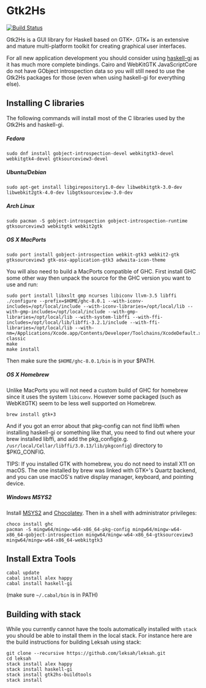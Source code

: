 # Gtk2Hs

[![Build Status](https://secure.travis-ci.org/gtk2hs/gtk2hs.png)](http://travis-ci.org/gtk2hs/gtk2hs)

Gtk2Hs is a GUI library for Haskell based on GTK+. GTK+ is an extensive and mature multi-platform toolkit
for creating graphical user interfaces.

For all new application development you should consider
using [haskell-gi](https://github.com/haskell-gi/haskell-gi) as it has much more complete bindings.
Cairo and WebKitGTK JavaScriptCore do not have GObject introspection data so you will still need to use
the Gtk2Hs packages for those (even when using haskell-gi for everything else).

## Installing C libraries

The following commands will install most of the C libraries used by the Gtk2Hs and haskell-gi. 

##### Fedora
`sudo dnf install gobject-introspection-devel webkitgtk3-devel  webkitgtk4-devel gtksourceview3-devel`

##### Ubuntu/Debian
`sudo apt-get install libgirepository1.0-dev libwebkitgtk-3.0-dev libwebkit2gtk-4.0-dev libgtksourceview-3.0-dev`

##### Arch Linux
`sudo pacman -S gobject-introspection gobject-introspection-runtime gtksourceview3 webkitgtk webkit2gtk`

##### OS X MacPorts
`sudo port install gobject-introspection webkit-gtk3 webkit2-gtk gtksourceview3 gtk-osx-application-gtk3 adwaita-icon-theme`

You will also need to build a MacPorts compatible of GHC.  First install GHC some other way then unpack the source for the GHC version you want to use and run:

    sudo port install libxslt gmp ncurses libiconv llvm-3.5 libffi
    ./configure --prefix=$HOME/ghc-8.0.1 --with-iconv-includes=/opt/local/include --with-iconv-libraries=/opt/local/lib --with-gmp-includes=/opt/local/include --with-gmp-libraries=/opt/local/lib --with-system-libffi --with-ffi-includes=/opt/local/lib/libffi-3.2.1/include --with-ffi-libraries=/opt/local/lib --with-nm=/Applications/Xcode.app/Contents/Developer/Toolchains/XcodeDefault.xctoolchain/usr/bin/nm-classic
    make
    make install

Then make sure the `$HOME/ghc-8.0.1/bin` is in your $PATH.

##### OS X Homebrew
Unlike MacPorts you will not need a custom build of GHC for homebrew since it uses the system `libiconv`.  However
some packaged (such as WebKitGTK) seem to be less well supported on Homebrew.

`brew install gtk+3`

And if you got an error about that pkg-config can not find libffi when installing haskell-gi or something like that, you need 
to find out where your brew installed libffi, and add the pkg_config(e.g. `/usr/local/Cellar/libffi/3.0.13/lib/pkgconfig`) directory to $PKG_CONFIG.

TIPS: If you installed GTK with homebrew, you do not need to install X11 on macOS. The one installed by brew was linked with GTK+'s Quartz backend, and you can use macOS's native display manager, keyboard, and pointing device.

##### Windows MSYS2
Install [MSYS2](https://msys2.github.io/) and [Chocolatey](https://chocolatey.org/).  Then in a shell with administrator privileges:

    choco install ghc
    pacman -S mingw64/mingw-w64-x86_64-pkg-config mingw64/mingw-w64-x86_64-gobject-introspection mingw64/mingw-w64-x86_64-gtksourceview3 mingw64/mingw-w64-x86_64-webkitgtk3

## Install Extra Tools

    cabal update
    cabal install alex happy
    cabal install haskell-gi

(make sure `~/.cabal/bin` is in PATH)

## Building with stack

While you currently cannot have the tools automatically installed with `stack` you should be able to install them
in the local stack.  For instance here are the build instructions for building Leksah using stack:

```
git clone --recursive https://github.com/leksah/leksah.git
cd leksah
stack install alex happy
stack install haskell-gi
stack install gtk2hs-buildtools
stack install
```
